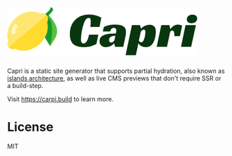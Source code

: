 # ![Capri](logo.svg)

Capri is a static site generator that supports partial hydration, also known as [islands architecture](https://jasonformat.com/islands-architecture/), as well as live CMS previews that don't require SSR or a build-step.

Visit https://carpi.build to learn more.

# License

MIT
